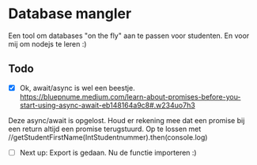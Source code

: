 # Database mangler

Een tool om databases "on the fly" aan te passen voor studenten. En voor mij om nodejs te leren :)

## Todo

- [x] Ok, await/async is wel een beestje. https://bluepnume.medium.com/learn-about-promises-before-you-start-using-async-await-eb148164a9c8#.w234uo7h3

Deze async/await is opgelost. Houd er rekening mee dat een promise bij een return altijd een promise terugstuurd. Op te lossen met 
//getStudentFirstName(IntStudentnummer).then(console.log)

- [ ] Next up: Export is gedaan. Nu de functie importeren :)
